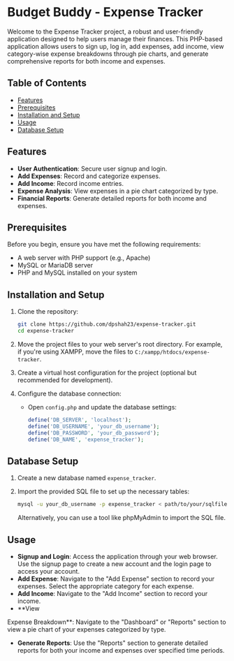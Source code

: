 # Budget Buddy - Expense Tracker

Welcome to the Expense Tracker project, a robust and user-friendly application designed to help users manage their finances. This PHP-based application allows users to sign up, log in, add expenses, add income, view category-wise expense breakdowns through pie charts, and generate comprehensive reports for both income and expenses.

## Table of Contents

- [Features](#features)
- [Prerequisites](#prerequisites)
- [Installation and Setup](#installation-and-setup)
- [Usage](#usage)
- [Database Setup](#database-setup)


## Features

- **User Authentication**: Secure user signup and login.
- **Add Expenses**: Record and categorize expenses.
- **Add Income**: Record income entries.
- **Expense Analysis**: View expenses in a pie chart categorized by type.
- **Financial Reports**: Generate detailed reports for both income and expenses.

## Prerequisites

Before you begin, ensure you have met the following requirements:

- A web server with PHP support (e.g., Apache)
- MySQL or MariaDB server
- PHP and MySQL installed on your system

## Installation and Setup

1. Clone the repository:
   ```sh
   git clone https://github.com/dpshah23/expense-tracker.git
   cd expense-tracker
   ```

2. Move the project files to your web server's root directory. For example, if you're using XAMPP, move the files to `C:/xampp/htdocs/expense-tracker`.

3. Create a virtual host configuration for the project (optional but recommended for development).

4. Configure the database connection:
   - Open `config.php` and update the database settings:
     ```php
     define('DB_SERVER', 'localhost');
     define('DB_USERNAME', 'your_db_username');
     define('DB_PASSWORD', 'your_db_password');
     define('DB_NAME', 'expense_tracker');
     ```

## Database Setup

1. Create a new database named `expense_tracker`.

2. Import the provided SQL file to set up the necessary tables:
   ```sh
   mysql -u your_db_username -p expense_tracker < path/to/your/sqlfile.sql
   ```
   Alternatively, you can use a tool like phpMyAdmin to import the SQL file.

## Usage

- **Signup and Login**: Access the application through your web browser. Use the signup page to create a new account and the login page to access your account.
- **Add Expense**: Navigate to the "Add Expense" section to record your expenses. Select the appropriate category for each expense.
- **Add Income**: Navigate to the "Add Income" section to record your income.
- **View

 Expense Breakdown**: Navigate to the "Dashboard" or "Reports" section to view a pie chart of your expenses categorized by type.
- **Generate Reports**: Use the "Reports" section to generate detailed reports for both your income and expenses over specified time periods.

